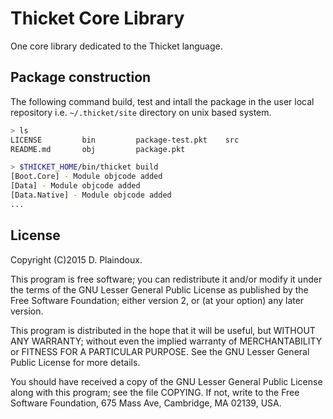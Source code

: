 # Thicket Core Library

One core library dedicated to the Thicket language.

## Package construction

The following command  build, test and intall the package in the
user local repository i.e. `~/.thicket/site` directory on unix
based system.

```sh 
> ls
LICENSE         bin         package-test.pkt    src
README.md       obj         package.pkt

> $THICKET_HOME/bin/thicket build
[Boot.Core] - Module objcode added
[Data] - Module objcode added
[Data.Native] - Module objcode added
...
```

## License

Copyright (C)2015 D. Plaindoux.

This program is  free software; you can redistribute  it and/or modify
it  under the  terms  of  the GNU  Lesser  General  Public License  as
published by  the Free Software  Foundation; either version 2,  or (at
your option) any later version.

This program  is distributed in the  hope that it will  be useful, but
WITHOUT   ANY  WARRANTY;   without  even   the  implied   warranty  of
MERCHANTABILITY  or FITNESS  FOR  A PARTICULAR  PURPOSE.  See the  GNU
Lesser General Public License for more details.

You  should have  received a  copy of  the GNU  Lesser General  Public
License along with  this program; see the file COPYING.  If not, write
to the  Free Software Foundation,  675 Mass Ave, Cambridge,  MA 02139,
USA.


